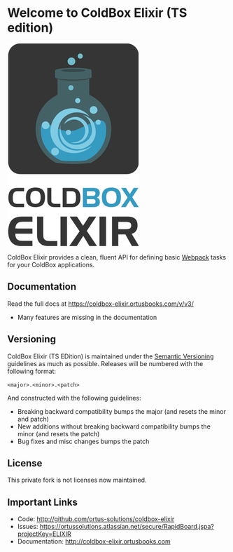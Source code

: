 # Welcome to ColdBox Elixir (TS edition)

![Elixir Logo](elixirLogo300.png)

ColdBox Elixir provides a clean, fluent API for defining basic [Webpack](http://webpack.js.org/) tasks for your ColdBox applications.

## Documentation

Read the full docs at https://coldbox-elixir.ortusbooks.com/v/v3/
* Many features are missing in the documentation

## Versioning

ColdBox Elixir (TS EDition) is maintained under the [Semantic Versioning](http://semver.org) guidelines as much as possible. Releases will be numbered with the following format:

```
<major>.<minor>.<patch>
```

And constructed with the following guidelines:

* Breaking backward compatibility bumps the major \(and resets the minor and patch\)
* New additions without breaking backward compatibility bumps the minor \(and resets the patch\)
* Bug fixes and misc changes bumps the patch

## License

This private fork is not licenses now maintained.

## Important Links

* Code: [http:\/\/github.com\/ortus-solutions\/coldbox-elixir](http://github.com/ortus-solutions/coldbox-elixir)
* Issues: [https:\/\/ortussolutions.atlassian.net\/secure\/RapidBoard.jspa?projectKey=ELIXIR](https://ortussolutions.atlassian.net/secure/RapidBoard.jspa?projectKey=ELIXIR)
* Documentation: [http:\/\/coldbox-elixir.ortusbooks.com](http://coldbox-elixir.ortusbooks.com)
